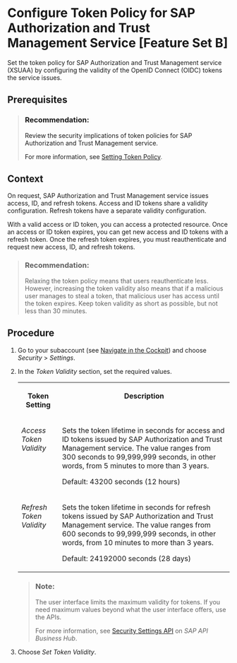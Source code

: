 <!-- loio40290a93fb5c4603a65c48df71a38bf2 -->

# Configure Token Policy for SAP Authorization and Trust Management Service \[Feature Set B\]

Set the token policy for SAP Authorization and Trust Management service \(XSUAA\) by configuring the validity of the OpenID Connect \(OIDC\) tokens the service issues.



<a name="loio40290a93fb5c4603a65c48df71a38bf2__prereq_xfy_11q_qqb"/>

## Prerequisites

> ### Recommendation:  
> Review the security implications of token policies for SAP Authorization and Trust Management service.
> 
> For more information, see [Setting Token Policy](../60-security/security-considerations-for-the-sap-authorization-and-trust-management-service-f117cab.md#loioc8770b0b43084d838e475bd76eeb4715).



## Context

On request, SAP Authorization and Trust Management service issues access, ID, and refresh tokens. Access and ID tokens share a validity configuration. Refresh tokens have a separate validity configuration.

With a valid access or ID token, you can access a protected resource. Once an access or ID token expires, you can get new access and ID tokens with a refresh token. Once the refresh token expires, you must reauthenticate and request new access, ID, and refresh tokens.

> ### Recommendation:  
> Relaxing the token policy means that users reauthenticate less. However, increasing the token validity also means that if a malicious user manages to steal a token, that malicious user has access until the token expires. Keep token validity as short as possible, but not less than 30 minutes.



<a name="loio40290a93fb5c4603a65c48df71a38bf2__steps_ayn_dmx_qqb"/>

## Procedure

1.  Go to your subaccount \(see [Navigate in the Cockpit](navigate-in-the-cockpit-0874895.md)\) and choose *Security* \> *Settings*.

2.  In the *Token Validity* section, set the required values.


    <table>
    <tr>
    <th valign="top">

    Token Setting


    
    </th>
    <th valign="top">

    Description


    
    </th>
    </tr>
    <tr>
    <td valign="top">

    *Access Token Validity*


    
    </td>
    <td valign="top">

    Sets the token lifetime in seconds for access and ID tokens issued by SAP Authorization and Trust Management service. The value ranges from 300 seconds to 99,999,999 seconds, in other words, from 5 minutes to more than 3 years.

    Default: 43200 seconds \(12 hours\)


    
    </td>
    </tr>
    <tr>
    <td valign="top">

    *Refresh Token Validity*


    
    </td>
    <td valign="top">

    Sets the token lifetime in seconds for refresh tokens issued by SAP Authorization and Trust Management service. The value ranges from 600 seconds to 99,999,999 seconds, in other words, from 10 minutes to more than 3 years.

    Default: 24192000 seconds \(28 days\)


    
    </td>
    </tr>
    </table>
    
    > ### Note:  
    > The user interface limits the maximum validity for tokens. If you need maximum values beyond what the user interface offers, use the APIs.
    > 
    > For more information, see [Security Settings API](https://api.sap.com/api/SecuritySettingsAPI/resource) on *SAP API Business Hub*.

3.  Choose *Set Token Validity*.


